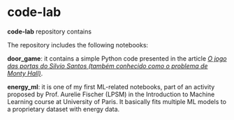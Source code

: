 # code-lab

**code-lab** repository contains 

The repository includes the following notebooks:

**door_game**: it contains a simple Python code presented in the article [*O jogo das portas do Silvio Santos (também conhecido como o problema de Monty Hall)*](https://eduardofmdcosta.github.io/posts/2023-06-30-jogo-das-portas.html).

**energy_ml**: it is one of my first ML-related notebooks, part of an activity proposed by Prof. Aurelie Fischer (LPSM) in the Introduction to Machine Learning course at University of Paris. It basically fits multiple ML models to a proprietary dataset with energy data.

